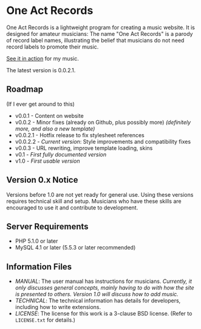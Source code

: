 # One Act Records

One Act Records is a lightweight program for creating a music website. It is designed for amateur musicians: The name "One Act Records" is a parody of record label names, illustrating the belief that musicians do not need record labels to promote their music.

[See it in action](http://anon126.tk/cyanomixer) for my music.

The latest version is 0.0.2.1.

## Roadmap

(If I ever get around to this)

* v0.0.1 - Content on website
* v0.0.2 - Minor fixes (already on Github, plus possibly more) *(definitely more, and also a new template)*
* v0.0.2.1 - Hotfix release to fix stylesheet references
* v0.0.2.2 - *Current version*: Style improvements and compatibility fixes
* v0.0.3 - URL rewriting, improve template loading, skins
* v0.1 - *First fully documented version*
* v1.0 - *First usable version*

## Version 0.x Notice

Versions before 1.0 are not yet ready for general use. Using these versions requires technical skill and setup. Musicians who have these skills are encouraged to use it and contribute to development.

## Server Requirements

* PHP 5.1.0 or later
* MySQL 4.1 or later (5.5.3 or later recommended)

## Information Files

* *MANUAL*: The user manual has instructions for musicians. *Currently, it only discusses general concepts, mainly having to do with how the site is presented to others. Version 1.0 will discuss how to add music.*
* *TECHNICAL*: The technical information has details for developers, including how to write extensions.
* *LICENSE*: The license for this work is a 3-clause BSD license. (Refer to `LICENSE.txt` for details.)